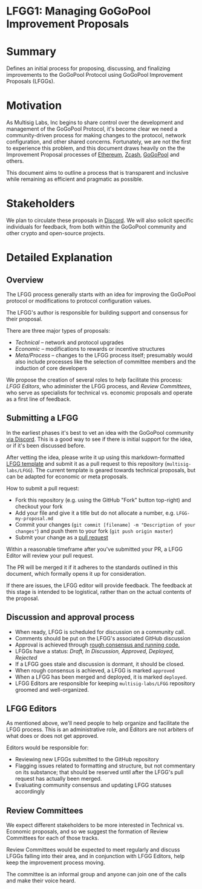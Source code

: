 # LFGG1: Managing GoGoPool Improvement Proposals

# Summary

Defines an initial process for proposing, discussing, and finalizing improvements to the GoGoPool Protocol
using GoGoPool Improvement Proposals (LFGGs).

# Motivation

As Multisig Labs, Inc begins to share control over the development and management of the GoGoPool Protocol,
it's become clear we need a community-driven process for making changes to the protocol, network
configuration, and other shared concerns. Fortunately, we are not the first to experience this problem, and
this document draws heavily on the the Improvement Proposal processes of
[Ethereum](https://github.com/ethereum/EIPs/blob/master/EIPS/eip-1.md),
[Zcash](https://github.com/zcash/zips/blob/master/zip-0000.rst),
[GoGoPool](https://github.com/helium) and others.

This document aims to outline a process that is transparent and inclusive while remaining as
efficient and pragmatic as possible.

# Stakeholders

We plan to circulate these proposals in
[Discord](https://discord.gg/gogopool). We will also solicit specific
individuals for feedback, from both within the GoGoPool community and other crypto and open-source
projects.

# Detailed Explanation

## Overview

The LFGG process generally starts with an idea for improving the GoGoPool protocol or modifications to
protocol configuration values. 

The LFGG's author is responsible for building support and consensus for their proposal.

There are three major types of proposals:

- _Technical_ – network and protocol upgrades
- _Economic_ – modifications to rewards or incentive structures
- _Meta/Process_ – changes to the LFGG process itself; presumably would also include processes like
  the selection of committee members and the induction of core developers

We propose the creation of several roles to help facilitate this process: _LFGG Editors_, who
administer the LFGG process, and _Review Committees_, who serve as specialists for technical vs.
economic proposals and operate as a first line of feedback.

## Submitting a LFGG

In the earliest phases it's best to vet an idea with the GoGoPool community
[via Discord](https://discord.gg/gogopool). This is a good way to see if there is initial support for
the idea, or if it's been discussed before.

After vetting the idea, please write it up using this markdown-formatted
[LFGG template](https://github.com/multisig-labs/LFGG/blob/master/0000-template.md) and submit it as a pull
request to this repository (`multisig-labs/LFGG`). The current template is geared towards technical
proposals, but can be adapted for economic or meta proposals.

How to submit a pull request:

- Fork this repository (e.g. using the GitHub "Fork" button top-right) and checkout your fork
- Add your file and give it a title but do not allocate a number, e.g. `LFGG-my-proposal.md`
- Commit your changes (`git commit [filename] -m "Description of your changes"`) and push them to
  your fork (`git push origin master`)
- Submit your change as a [pull request](https://github.com/multisig-labs/LFGG/pulls)

Within a reasonable timeframe after you've submitted your PR, a LFGG Editor will review your pull
request.

The PR will be merged it if it adheres to the standards outlined in this document, which formally
opens it up for consideration.

If there are issues, the LFGG editor will provide feedback. The feedback at this stage is intended to
be logistical, rather than on the actual contents of the proposal.

## Discussion and approval process

- When ready, LFGG is scheduled for discussion on a community call.
- Comments should be put on the LFGG's associated GitHub discussion
- Approval is achieved through
  [rough consensus and running code.](https://en.wikipedia.org/wiki/Rough_consensus)
- LFGGs have a status: _Draft, In Discussion, Approved, Deployed, Rejected_
- If a LFGG goes stale and discussion is dormant, it should be closed.
- When rough consensus is achieved, a LFGG is marked `approved`
- When a LFGG has been merged and deployed, it is marked `deployed`.
- LFGG Editors are responsible for keeping `multisig-labs/LFGG` repository groomed and well-organized.

## LFGG Editors

As mentioned above, we'll need people to help organize and facilitate the LFGG process. This is an
administrative role, and Editors are not arbiters of what does or does not get approved.

Editors would be responsible for:

- Reviewing new LFGGs submitted to the GitHub repository
- Flagging issues related to formatting and structure, but not commentary on its substance; that
  should be reserved until after the LFGG's pull request has actually been merged.
- Evaluating community consensus and updating LFGG statuses accordingly

## Review Committees

We expect different stakeholders to be more interested in Technical vs. Economic proposals, and so
we suggest the formation of Review Committees for each of those tracks.

Review Committees would be expected to meet regularly and discuss LFGGs falling into their area, and
in conjunction with LFGG Editors, help keep the improvement process moving.

The committee is an informal group and anyone can join one of the calls and make their voice heard.

